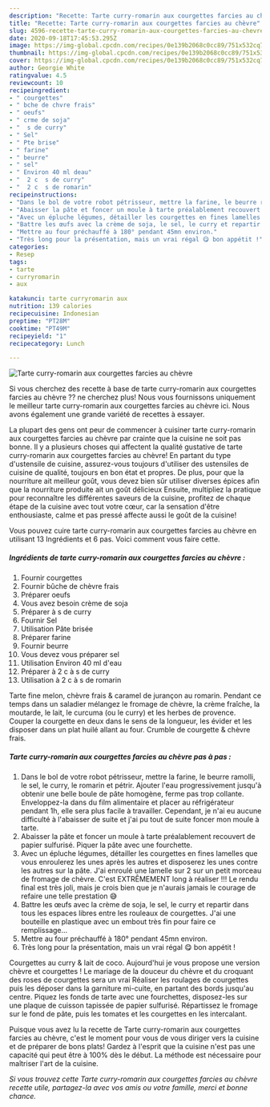 ```yaml
---
description: "Recette: Tarte curry-romarin aux courgettes farcies au chèvre"
title: "Recette: Tarte curry-romarin aux courgettes farcies au chèvre"
slug: 4596-recette-tarte-curry-romarin-aux-courgettes-farcies-au-chevre
date: 2020-09-18T17:45:53.295Z
image: https://img-global.cpcdn.com/recipes/0e139b2068c0cc89/751x532cq70/tarte-curry-romarin-aux-courgettes-farcies-au-chevre-photo-principale-de-la-recette.jpg
thumbnail: https://img-global.cpcdn.com/recipes/0e139b2068c0cc89/751x532cq70/tarte-curry-romarin-aux-courgettes-farcies-au-chevre-photo-principale-de-la-recette.jpg
cover: https://img-global.cpcdn.com/recipes/0e139b2068c0cc89/751x532cq70/tarte-curry-romarin-aux-courgettes-farcies-au-chevre-photo-principale-de-la-recette.jpg
author: Georgie White
ratingvalue: 4.5
reviewcount: 10
recipeingredient:
- " courgettes"
- " bche de chvre frais"
- " oeufs"
- " crme de soja"
- "  s de curry"
- " Sel"
- " Pte brise"
- " farine"
- " beurre"
- " sel"
- " Environ 40 ml deau"
- "  2 c  s de curry"
- "  2 c  s de romarin"
recipeinstructions:
- "Dans le bol de votre robot pétrisseur, mettre la farine, le beurre ramolli, le sel, le curry, le romarin et pétrir. Ajouter l&#39;eau progressivement jusqu&#39;à obtenir une belle boule de pâte homogène, ferme pas trop collante. Enveloppez-la dans du film alimentaire et placer au réfrigérateur pendant 1h, elle sera plus facile à travailler. Cependant, je n&#39;ai eu aucune difficulté à l&#39;abaisser de suite et j&#39;ai pu tout de suite foncer mon moule à tarte."
- "Abaisser la pâte et foncer un moule à tarte préalablement recouvert de papier sulfurisé. Piquer la pâte avec une fourchette."
- "Avec un épluche légumes, détailler les courgettes en fines lamelles que vous enroulerez les unes après les autres et disposerez les unes contre les autres sur la pâte. J&#39;ai enroulé une lamelle sur 2 sur un petit morceau de fromage de chèvre. C&#39;est EXTRÊMEMENT long à réaliser !!! Le rendu final est très joli, mais je crois bien que je n&#39;aurais jamais le courage de refaire une telle prestation 😅"
- "Battre les œufs avec la crème de soja, le sel, le curry et repartir dans tous les espaces libres entre les rouleaux de courgettes. J&#39;ai une bouteille en plastique avec un embout très fin pour faire ce remplissage..."
- "Mettre au four préchauffé à 180° pendant 45mn environ."
- "Très long pour la présentation, mais un vrai régal 😋 bon appétit !"
categories:
- Resep
tags:
- tarte
- curryromarin
- aux

katakunci: tarte curryromarin aux 
nutrition: 139 calories
recipecuisine: Indonesian
preptime: "PT28M"
cooktime: "PT49M"
recipeyield: "1"
recipecategory: Lunch

---
```



![Tarte curry-romarin aux courgettes farcies au chèvre](https://img-global.cpcdn.com/recipes/0e139b2068c0cc89/751x532cq70/tarte-curry-romarin-aux-courgettes-farcies-au-chevre-photo-principale-de-la-recette.jpg)

Si vous cherchez des recette à base de tarte curry-romarin aux courgettes farcies au chèvre ?? ne cherchez plus! Nous vous fournissons uniquement le meilleur tarte curry-romarin aux courgettes farcies au chèvre ici. Nous avons également une grande variété de recettes à essayer.

La plupart des gens ont peur de commencer à cuisiner tarte curry-romarin aux courgettes farcies au chèvre par crainte que la cuisine ne soit pas bonne. Il y a plusieurs choses qui affectent la qualité gustative de tarte curry-romarin aux courgettes farcies au chèvre! En partant du type d'ustensile de cuisine, assurez-vous toujours d'utiliser des ustensiles de cuisine de qualité, toujours en bon état et propres. De plus, pour que la nourriture ait meilleur goût, vous devez bien sûr utiliser diverses épices afin que la nourriture produite ait un goût délicieux Ensuite, multipliez la pratique pour reconnaître les différentes saveurs de la cuisine, profitez de chaque étape de la cuisine avec tout votre cœur, car la sensation d'être enthousiaste, calme et pas pressé affecte aussi le goût de la cuisine!

<!--inarticleads1-->

Vous pouvez cuire tarte curry-romarin aux courgettes farcies au chèvre en utilisant 13 Ingrédients et 6 pas. Voici comment vous faire cette.

##### Ingrédients de tarte curry-romarin aux courgettes farcies au chèvre :

1. Fournir  courgettes
1. Fournir  bûche de chèvre frais
1. Préparer  oeufs
1. Vous avez besoin  crème de soja
1. Préparer  à s de curry
1. Fournir  Sel
1. Utilisation  Pâte brisée
1. Préparer  farine
1. Fournir  beurre
1. Vous devez vous préparer  sel
1. Utilisation  Environ 40 ml d&#39;eau
1. Préparer  à 2 c à s de curry
1. Utilisation  à 2 c à s de romarin


Tarte fine melon, chèvre frais &amp; caramel de jurançon au romarin. Pendant ce temps dans un saladier mélangez le fromage de chèvre, la crème fraîche, la moutarde, le lait, le curcuma (ou le curry) et les herbes de provence. Couper la courgette en deux dans le sens de la longueur, les évider et les disposer dans un plat huilé allant au four. Crumble de courgette &amp; chèvre frais. 

<!--inarticleads2-->

##### Tarte curry-romarin aux courgettes farcies au chèvre pas à pas :

1. Dans le bol de votre robot pétrisseur, mettre la farine, le beurre ramolli, le sel, le curry, le romarin et pétrir. Ajouter l&#39;eau progressivement jusqu&#39;à obtenir une belle boule de pâte homogène, ferme pas trop collante. Enveloppez-la dans du film alimentaire et placer au réfrigérateur pendant 1h, elle sera plus facile à travailler. Cependant, je n&#39;ai eu aucune difficulté à l&#39;abaisser de suite et j&#39;ai pu tout de suite foncer mon moule à tarte.
1. Abaisser la pâte et foncer un moule à tarte préalablement recouvert de papier sulfurisé. Piquer la pâte avec une fourchette.
1. Avec un épluche légumes, détailler les courgettes en fines lamelles que vous enroulerez les unes après les autres et disposerez les unes contre les autres sur la pâte. J&#39;ai enroulé une lamelle sur 2 sur un petit morceau de fromage de chèvre. C&#39;est EXTRÊMEMENT long à réaliser !!! Le rendu final est très joli, mais je crois bien que je n&#39;aurais jamais le courage de refaire une telle prestation 😅
1. Battre les œufs avec la crème de soja, le sel, le curry et repartir dans tous les espaces libres entre les rouleaux de courgettes. J&#39;ai une bouteille en plastique avec un embout très fin pour faire ce remplissage...
1. Mettre au four préchauffé à 180° pendant 45mn environ.
1. Très long pour la présentation, mais un vrai régal 😋 bon appétit !


Courgettes au curry &amp; lait de coco. Aujourd&#39;hui je vous propose une version chèvre et courgettes ! Le mariage de la douceur du chèvre et du croquant des roses de courgettes sera un vrai Réaliser les roulages de courgettes puis les déposer dans la garniture mi-cuite, en partant des bords jusqu&#39;au centre. Piquez les fonds de tarte avec une fourchettes, disposez-les sur une plaque de cuisson tapissée de papier sulfurisé. Répartissez le fromage sur le fond de pâte, puis les tomates et les courgettes en les intercalant. 

<!--inarticleads1-->

<p>
Puisque vous avez lu la recette de Tarte curry-romarin aux courgettes farcies au chèvre, c'est le moment pour vous de vous diriger vers la cuisine et de préparer de bons plats! Gardez à l'esprit que la cuisine n'est pas une capacité qui peut être à 100% dès le début. La méthode est nécessaire pour maîtriser l'art de la cuisine.
</p>

<p>
<i>Si vous trouvez cette Tarte curry-romarin aux courgettes farcies au chèvre recette utile, partagez-la avec vos amis ou votre famille, merci et bonne chance.</i>
</p>
